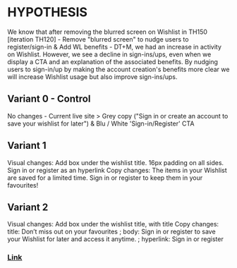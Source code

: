 # HYPOTHESIS
We know that after removing the blurred screen on Wishlist in TH150 [iteration TH120]  - Remove "blurred screen" to nudge users to register/sign-in & Add WL benefits - DT+M, we had an increase in activity on Wishlist. However, we see a decline in sign-ins/ups, even when we display a CTA and an explanation of the associated benefits. By nudging users to sign-in/up by making the account creation's benefits more clear we will increase Wishlist usage but also improve sign-ins/ups.

## Variant 0 - Control
No changes -  Current live site > Grey copy ("Sign in or create an account to save your wishlist for later") & Blu / White 'Sign-in/Register' CTA

## Variant 1 
Visual changes:  Add box under the wishlist title. 
16px padding on all sides. 
Sign in or register as an hyperlink
Copy changes:  The items in your Wishlist are saved for a limited time. Sign in or register to keep them in your favourites!

## Variant 2
Visual changes:  Add box under the wishlist title, with title
Copy changes:  title: Don’t miss out on your favourites ; body: Sign in or register to save your Wishlist for later and access it anytime. ; hyperlink: Sign in or register

### [Link](https://app.asana.com/0/1201109242799454/1204905247973628/f)